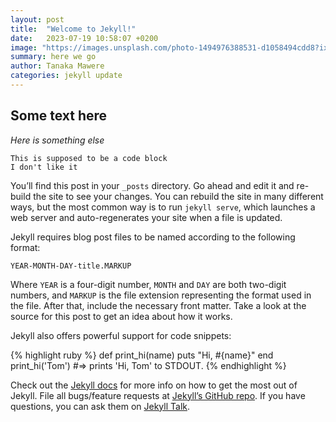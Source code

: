 ```yaml
---
layout: post
title:  "Welcome to Jekyll!"
date:   2023-07-19 10:58:07 +0200
image: "https://images.unsplash.com/photo-1494976388531-d1058494cdd8?ixlib=rb-4.0.3&ixid=M3wxMjA3fDB8MHxzZWFyY2h8M3x8Y2Fyc3xlbnwwfHwwfHx8MA%3D%3D&auto=format&fit=crop&w=500&q=60"
summary: here we go
author: Tanaka Mawere
categories: jekyll update
---
```

## Some text here

_Here is something else_

```
This is supposed to be a code block
I don't like it
```


You’ll find this post in your `_posts` directory. Go ahead and edit it and re-build the site to see your changes. You can rebuild the site in many different ways, but the most common way is to run `jekyll serve`, which launches a web server and auto-regenerates your site when a file is updated.

Jekyll requires blog post files to be named according to the following format:

`YEAR-MONTH-DAY-title.MARKUP`

Where `YEAR` is a four-digit number, `MONTH` and `DAY` are both two-digit numbers, and `MARKUP` is the file extension representing the format used in the file. After that, include the necessary front matter. Take a look at the source for this post to get an idea about how it works.

Jekyll also offers powerful support for code snippets:

{% highlight ruby %}
def print_hi(name)
  puts "Hi, #{name}"
end
print_hi('Tom')
#=> prints 'Hi, Tom' to STDOUT.
{% endhighlight %}

Check out the [Jekyll docs][jekyll-docs] for more info on how to get the most out of Jekyll. File all bugs/feature requests at [Jekyll’s GitHub repo][jekyll-gh]. If you have questions, you can ask them on [Jekyll Talk][jekyll-talk].

[jekyll-docs]: https://jekyllrb.com/docs/home
[jekyll-gh]:   https://github.com/jekyll/jekyll
[jekyll-talk]: https://talk.jekyllrb.com/

